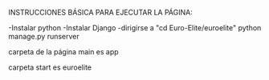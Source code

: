 INSTRUCCIONES BÁSICA PARA EJECUTAR LA PÁGINA:

-Instalar python
-Instalar Django
-dirigirse a "cd Euro-Elite/euroelite"
python manage.py runserver


carpeta de la página main es app

carpeta start es euroelite